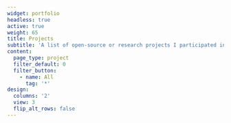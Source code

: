 ```yaml
---
widget: portfolio
headless: true
active: true
weight: 65
title: Projects
subtitle: 'A list of open-source or research projects I participated in'
content:
  page_type: project
  filter_default: 0
  filter_button:
    - name: All
      tag: '*'
design:
  columns: '2'
  view: 3
  flip_alt_rows: false
---
```


